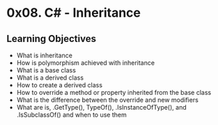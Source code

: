 # 0x08. C# - Inheritance

## Learning Objectives

+ What is inheritance
+ How is polymorphism achieved with inheritance
+ What is a base class
+ What is a derived class
+ How to create a derived class
+ How to override a method or property inherited from the base class
+ What is the difference between the override and new modifiers
+ What are is, .GetType(), TypeOf(), .IsInstanceOfType(), and .IsSubclassOf() and when to use them